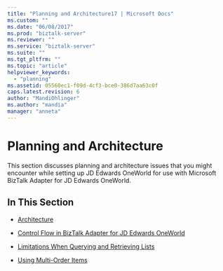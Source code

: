 ```yaml
---
title: "Planning and Architecture17 | Microsoft Docs"
ms.custom: ""
ms.date: "06/08/2017"
ms.prod: "biztalk-server"
ms.reviewer: ""
ms.service: "biztalk-server"
ms.suite: ""
ms.tgt_pltfrm: ""
ms.topic: "article"
helpviewer_keywords: 
  - "planning"
ms.assetid: 05560ec1-f09d-4cf3-bce0-386d7aa63c0f
caps.latest.revision: 6
author: "MandiOhlinger"
ms.author: "mandia"
manager: "anneta"
---
```

# Planning and Architecture
This section discusses planning and architecture issues that you might encounter while setting up JD Edwards OneWorld for use with Microsoft BizTalk Adapter for JD Edwards OneWorld.  
  
## In This Section  
  
-   [Architecture](../core/architecture-of-jd-edwards-oneworld.md)  
  
-   [Control Flow in BizTalk Adapter for JD Edwards OneWorld](../core/control-flow-in-biztalk-adapter-for-jd-edwards-oneworld.md)  
  
-   [Limitations When Querying and Retrieving Lists](../core/limitations-when-querying-and-retrieving-lists.md)  
  
-   [Using Multi-Order Items](../core/using-multi-order-items.md)